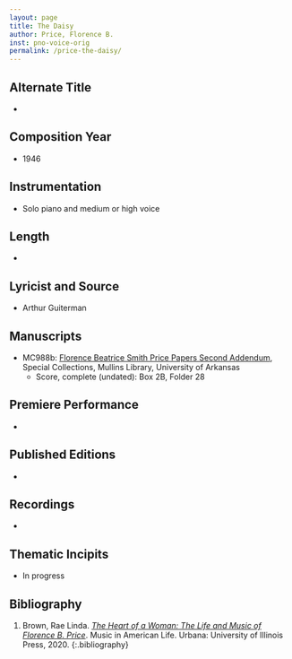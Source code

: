 ```yaml
---
layout: page
title: The Daisy
author: Price, Florence B.
inst: pno-voice-orig
permalink: /price-the-daisy/
---
```


## Alternate Title
- 

## Composition Year
- 1946

## Instrumentation
- Solo piano and medium or high voice

## Length
- 

## Lyricist and Source
- Arthur Guiterman

## Manuscripts
- MC988b: <a href="https://uark.as.atlas-sys.com/repositories/2/resources/696/" target="_blank">Florence Beatrice Smith Price Papers Second Addendum</a>, Special Collections, Mullins Library, University of Arkansas
    * Score, complete (undated): Box 2B, Folder 28

## Premiere Performance
- 

## Published Editions
- 

## Recordings
- 

## Thematic Incipits
- In progress

## Bibliography
1. Brown, Rae Linda. <a href="https://www.worldcat.org/title/1122800180" target="_blank">*The Heart of a Woman: The Life and Music of Florence B. Price*</a>. Music in American Life. Urbana: University of Illinois Press, 2020.
{:.bibliography}